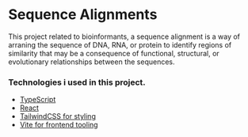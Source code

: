 # Sequence Alignments 
This project related to bioinformants, a sequence alignment is a way of arraning the sequence of DNA, RNA, or protein to identify regions of similarity that may be a consequence of functional, structural, or evolutionary relationships between the sequences.

### Technologies i used in this project.

- [TypeScript](https://www.typescriptlang.org/)
- [React](https://reactjs.org/)
- [TailwindCSS for styling](https://tailwindcss.com/)
- [Vite for frontend tooling](https://vitejs.dev/)
